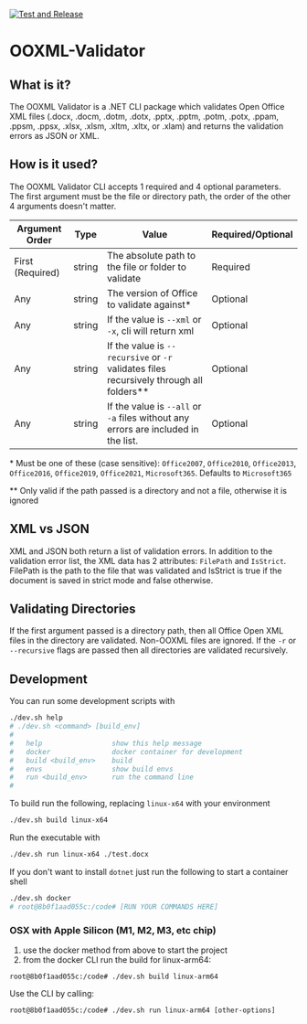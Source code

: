 [![Test and Release](https://github.com/mikeebowen/OOXML-Validator/actions/workflows/dotnet.yml/badge.svg)](https://github.com/mikeebowen/OOXML-Validator/actions/workflows/dotnet.yml)

# OOXML-Validator

## What is it?

The OOXML Validator is a .NET CLI package which validates Open Office XML files (.docx, .docm, .dotm, .dotx, .pptx, .pptm, .potm, .potx, .ppam, .ppsm, .ppsx, .xlsx, .xlsm, .xltm, .xltx, or .xlam) and returns the validation errors as JSON or XML.

## How is it used?

The OOXML Validator CLI accepts 1 required and 4 optional parameters. The first argument must be the file or directory path, the order of the other 4 arguments doesn't matter.

Argument Order | Type | Value | Required/Optional
---|---|---|---
First (Required) | string | The absolute path to the file or folder to validate | Required
Any | string | The version of Office to validate against* | Optional
Any | string | If the value is `--xml` or `-x`, cli will return xml | Optional
Any | string | If the value is `--recursive` or `-r` validates files recursively through all folders\** | Optional
Any | string | If the value is `--all` or `-a` files without any errors are included in the list. | Optional

\* Must be one of these (case sensitive): `Office2007`, `Office2010`, `Office2013`, `Office2016`, `Office2019`, `Office2021`, `Microsoft365`. Defaults to `Microsoft365`

\** Only valid if the path passed is a directory and not a file, otherwise it is ignored

## XML vs JSON

XML and JSON both return a list of validation errors. In addition to the validation error list, the XML data has 2 attributes: `FilePath` and `IsStrict`. FilePath is the path to the file that was validated and IsStrict is true if the document is saved in strict mode and false otherwise.

## Validating Directories

If the first argument passed is a directory path, then all Office Open XML files in the directory are validated. Non-OOXML files are ignored. If the `-r` or `--recursive` flags are passed then all directories are validated recursively.


## Development
You can run some development scripts with

```bash
./dev.sh help
# ./dev.sh <command> [build_env]
# 
#   help                 show this help message
#   docker               docker container for development
#   build <build_env>    build
#   envs                 show build envs
#   run <build_env>      run the command line
# 
```

To build run the following, replacing `linux-x64` with your environment

```bash
./dev.sh build linux-x64
```

Run the executable with

```bash
./dev.sh run linux-x64 ./test.docx
```

If you don't want to install `dotnet` just run the following to start a container shell

```bash
./dev.sh docker
# root@8b0f1aad055c:/code# [RUN YOUR COMMANDS HERE]
```

### OSX with Apple Silicon (M1, M2, M3, etc chip)

1. use the docker method from above to start the project
2. from the docker CLI run the build for linux-arm64:

`root@8b0f1aad055c:/code# ./dev.sh build linux-arm64`

Use the CLI by calling:

`root@8b0f1aad055c:/code# ./dev.sh run linux-arm64 [other-options]`

